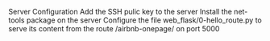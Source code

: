 Server Configuration
Add the SSH pulic key to the server
Install the net-tools package on the server
Configure the file web_flask/0-hello_route.py to serve its content from the route /airbnb-onepage/ on port 5000
